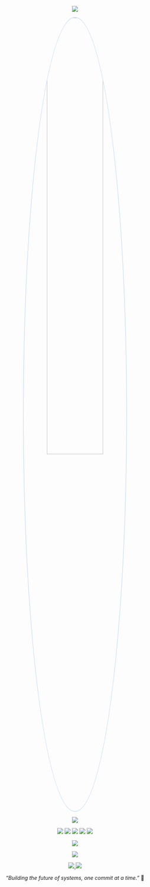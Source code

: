 <p align="center">
  <img src="https://capsule-render.vercel.app/api?type=transparent&color=1E293B&height=100&section=header&text=Hello,%20I'm%20vxyzview&fontSize=45&fontColor=D4E5FE&animation=fadeIn&font=JetBrains%20Mono" />
</p>

<p align="center">
  <img src="https://i.postimg.cc/vDRr7y25/Icon-Pfp-Anime-waifu2x-CUnet-16-0x-noise3-GPU.png" width="55%" style="border-radius: 50%; border: 2px solid #D4E5FE;" />
</p>

<p align="center">
  <img src="https://readme-typing-svg.herokuapp.com?font=JetBrains+Mono&color=D4E5FE&size=22&center=true&vCenter=true&width=500&lines=Low-Level+System+Developer;Linux+%7C+Kernel+Enthusiast;Passionate+about+OS+Architecture" />
</p>

<p align="center">
  <img src="https://img.shields.io/badge/Linux-1E293B?style=for-the-badge&logo=linux&logoColor=D4E5FE" />
  <img src="https://img.shields.io/badge/Android-1E293B?style=for-the-badge&logo=android&logoColor=D4E5FE" />
  <img src="https://img.shields.io/badge/C-1E293B?style=for-the-badge&logo=c&logoColor=D4E5FE" />
  <img src="https://img.shields.io/badge/VIM-1E293B?style=for-the-badge&logo=vim&logoColor=D4E5FE" />
  <img src="https://img.shields.io/badge/Git-1E293B?style=for-the-badge&logo=git&logoColor=D4E5FE" />
</p>

<p align="center">
  <img src="https://github-stats-alpha.vercel.app/api?username=vxyzview&cc=0F172A&tc=D4E5FE&ic=F4858B&bc=0000" style="max-width: 100%;" />
</p>

<p align="center">
  <img src="https://capsule-render.vercel.app/api?type=transparent&color=1E293B&height=60&section=header&text=🌐%20Connect&fontSize=35&fontColor=D4E5FE&animation=fadeIn&font=JetBrains%20Mono" />
</p>

<p align="center">
  <a href="https://github.com/vxyzview">
    <img src="https://img.shields.io/badge/GitHub-0F172A?style=for-the-badge&logo=github&logoColor=D4E5FE" />
  </a>
  <a href="https://twitter.com/your-handle">
    <img src="https://img.shields.io/badge/Twitter-0F172A?style=for-the-badge&logo=twitter&logoColor=D4E5FE" />
  </a>
</p>

<p align="center">
  <i>“Building the future of systems, one commit at a time.”</i> 🚀  
</p>
